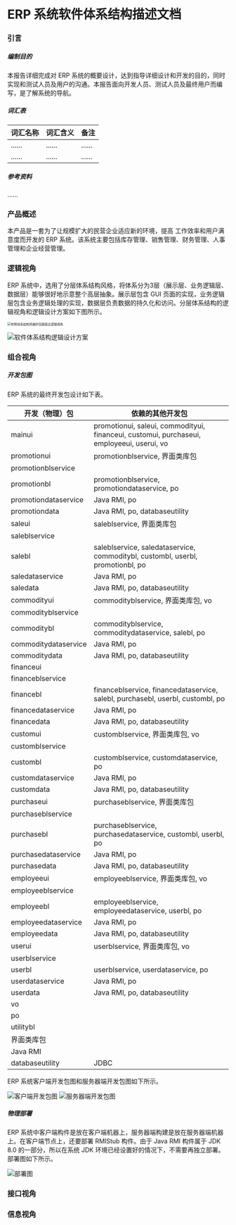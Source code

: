 # ERP 系统软件体系结构描述文档

### 引言

##### 编制目的

本报告详细完成对 ERP 系统的概要设计，达到指导详细设计和开发的目的，同时实现和测试人员及用户的沟通。本报告面向开发人员、测试人员及最终用户而编写，是了解系统的导航。

##### 词汇表

| 词汇名称 | 词汇含义 | 备注   |
| -------- | -------- | ------ |
| ......   | ......   | ...... |
| ......   | ......   | ...... |

##### 参考资料

......

### 产品概述

本产品是一套为了让规模扩大的民营企业适应新的环境，提高 工作效率和用户满意度而开发的 ERP 系统。该系统主要包括库存管理、销售管理、财务管理、人事管理和企业经营管理。

### 逻辑视角

ERP 系统中，选用了分层体系结构风格，将体系分为3层（展示层、业务逻辑层、数据层）能够很好地示意整个高层抽象。展示层包含 GUI 页面的实现，业务逻辑层包含业务逻辑处理的实现，数据层负责数据的持久化和访问。分层体系结构的逻辑视角和逻辑设计方案如下图所示。

<img src="D:\courses\SoftwareEngineering\SEII\Lab\secii-lab\lab5.assets\参照体系结构风格的包图表达逻辑视角.png" alt="参照体系结构风格的包图表达逻辑视角" style="zoom: 50%;" />

![软件体系结构逻辑设计方案](D:\courses\SoftwareEngineering\SEII\Lab\secii-lab\lab5.assets\软件体系结构逻辑设计方案.png)

### 组合视角

##### 开发包图

ERP 系统的最终开发包设计如下表。

| 开发（物理）包       | 依赖的其他开发包                                             |
| -------------------- | ------------------------------------------------------------ |
| mainui               | promotionui, saleui, commodityui, financeui, customui, purchaseui, employeeui, userui, vo |
| promotionui          | promotionblservice, 界面类库包                               |
| promotionblservice   |                                                              |
| promotionbl          | promotionblservice, promotiondataservice, po                 |
| promotiondataservice | Java RMI, po                                                 |
| promotiondata        | Java RMI, po, databaseutility                                |
| saleui               | saleblservice, 界面类库包                                    |
| saleblservice        |                                                              |
| salebl               | saleblservice, saledataservice, commoditybl, custombl, userbl, promotionbl, po |
| saledataservice      | Java RMI, po                                                 |
| saledata             | Java RMI, po, databaseutility                                |
| commodityui          | commodityblservice, 界面类库包, vo                           |
| commodityblservice   |                                                              |
| commoditybl          | commodityblservice, commoditydataservice, salebl, po         |
| commoditydataservice | Java RMI, po                                                 |
| commoditydata        | Java RMI, po, databaseutility                                |
| financeui            |                                                              |
| financeblservice     |                                                              |
| financebl            | financeblservice, financedataservice, salebl, purchasebl, userbl, custombl, po |
| financedataservice   | Java RMI, po                                                 |
| financedata          | Java RMI, po, databaseutility                                |
| customui             | customblservice, 界面类库包, vo                              |
| customblservice      |                                                              |
| custombl             | customblservice, customdataservice, po                       |
| customdataservice    | Java RMI, po                                                 |
| customdata           | Java RMI, po, databaseutility                                |
| purchaseui           | purchaseblservice, 界面类库包                                |
| purchaseblservice    |                                                              |
| purchasebl           | purchaseblservice, purchasedataservice, custombl, userbl, po |
| purchasedataservice  | Java RMI, po                                                 |
| purchasedata         | Java RMI, po, databaseutility                                |
| employeeui           | employeeblservice, 界面类库包, vo                            |
| employeeblservice    |                                                              |
| employeebl           | employeeblservice, employeedataservice, userbl, po           |
| employeedataservice  | Java RMI, po                                                 |
| employeedata         | Java RMI, po, databaseutility                                |
| userui               | userblservice, 界面类库包, vo                                |
| userblservice        |                                                              |
| userbl               | userblservice, userdataservice, po                           |
| userdataservice      | Java RMI, po                                                 |
| userdata             | Java RMI, po, databaseutility                                |
| vo                   |                                                              |
| po                   |                                                              |
| utilitybl            |                                                              |
| 界面类库包           |                                                              |
| Java RMI             |                                                              |
| databaseutility      | JDBC                                                         |

ERP 系统客户端开发包图和服务器端开发包图如下所示。

<img src="D:\courses\SoftwareEngineering\SEII\Lab\secii-lab\lab5.assets\客户端开发包图.png" alt="客户端开发包图"  />

<img src="D:\courses\SoftwareEngineering\SEII\Lab\secii-lab\lab5.assets\服务器端开发包图.png" alt="服务器端开发包图"  />

##### 物理部署

ERP 系统中客户端构件是放在客户端机器上，服务器端构建是放在服务器端机器上。在客户端节点上，还要部署 RMIStub 构件。由于 Java RMI 构件属于 JDK 8.0 的一部分，所以在系统 JDK 环境已经设置好的情况下，不需要再独立部署。部署图如下所示。

![部署图](D:\courses\SoftwareEngineering\SEII\Lab\secii-lab\lab5.assets\部署图.png)

### 接口视角

### 信息视角